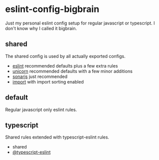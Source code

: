 # eslint-config-bigbrain

Just my personal eslint config setup for regular javascript or typescript. I don't know why I called it bigbrain.

## shared

The shared config is used by all actually exported configs.

- [eslint](https://eslint.org/docs/rules/) recommended defaults plus a few extra rules
- [unicorn](https://github.com/sindresorhus/eslint-plugin-unicorn) recommended defaults with a few minor additions
- [sonarjs](https://github.com/SonarSource/eslint-plugin-sonarjs) just recommended
- [import](https://github.com/benmosher/eslint-plugin-import) with import sorting enabled

## default

Regular javascript only eslint rules.

## typescript

Shared rules extended with typescript-eslint rules.

- shared
- [@typescript-eslint](https://github.com/typescript-eslint/typescript-eslint)
